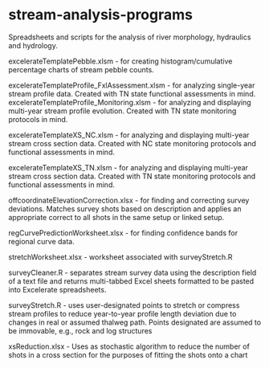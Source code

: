 # stream-analysis-programs
Spreadsheets and scripts for the analysis of river morphology, hydraulics and hydrology.


excelerateTemplatePebble.xlsm - for creating histogram/cumulative percentage charts of stream pebble counts.

excelerateTemplateProfile_FxlAssessment.xlsm	- for analyzing single-year stream profile data. Created with TN state functional assessments in mind.
excelerateTemplateProfile_Monitoring.xlsm - for analyzing and displaying multi-year stream profile evolution. Created with TN state monitoring protocols in mind.

excelerateTemplateXS_NC.xlsm	- for analyzing and displaying multi-year stream cross section data. Created with NC state monitoring protocols and functional assessments in mind.

excelerateTemplateXS_TN.xlsm - for analyzing and displaying multi-year stream cross section data. Created with TN state monitoring protocols and functional assessments in mind.

offcoordinateElevationCorrection.xlsx	- for finding and correcting survey deviations. Matches survey shots based on description and applies an appropriate correct to all shots in the same setup or linked setup.

regCurvePredictionWorksheet.xlsx	- for finding confidence bands for regional curve data.

stretchWorksheet.xlsx	- worksheet associated with surveyStretch.R

surveyCleaner.R	- separates stream survey data using the description field of a text file and returns multi-tabbed Excel sheets formatted to be pasted into Excelerate spreadsheets.

surveyStretch.R	- uses user-designated points to stretch or compress stream profiles to reduce year-to-year profile length deviation due to changes in real or assumed thalweg path. Points designated are assumed to be immovable, e.g., rock and log structures

xsReduction.xlsx - Uses as stochastic algorithm to reduce the number of shots in a cross section for the purposes of fitting the shots onto a chart
